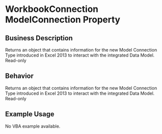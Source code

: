 # WorkbookConnection ModelConnection Property

## Business Description
Returns an object that contains information for the new Model Connection Type introduced in Excel 2013 to interact with the integrated Data Model. Read-only

## Behavior
Returns an object that contains information for the new Model Connection Type introduced in Excel 2013 to interact with the integrated Data Model. Read-only

## Example Usage
No VBA example available.